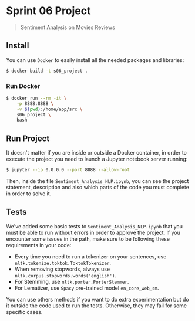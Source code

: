 # Sprint 06 Project
> Sentiment Analysis on Movies Reviews

## Install

You can use `Docker` to easily install all the needed packages and libraries:

```bash
$ docker build -t s06_project .
```

### Run Docker

```bash
$ docker run --rm -it \
    -p 8888:8888 \
    -v $(pwd):/home/app/src \
    s06_project \
    bash
```

## Run Project

It doesn't matter if you are inside or outside a Docker container, in order to execute the project you need to launch a Jupyter notebook server running:

```bash
$ jupyter --ip 0.0.0.0 --port 8888 --allow-root
```

Then, inside the file `Sentiment_Analysis_NLP.ipynb`, you can see the project statement, description and also which parts of the code you must complete in order to solve it.

## Tests

We've added some basic tests to `Sentiment_Analysis_NLP.ipynb` that you must be able to run without errors in order to approve the project. If you encounter some issues in the path, make sure to be following these requirements in your code:

- Every time you need to run a tokenizer on your sentences, use `nltk.tokenize.toktok.ToktokTokenizer`.
- When removing stopwords, always use `nltk.corpus.stopwords.words('english')`.
- For Stemming, use `nltk.porter.PorterStemmer`.
- For Lematizer, use `Spacy` pre-trained model `en_core_web_sm`.

You can use others methods if you want to do extra experimentation but do it outside the code used to run the tests. Otherwise, they may fail for some specific cases.
